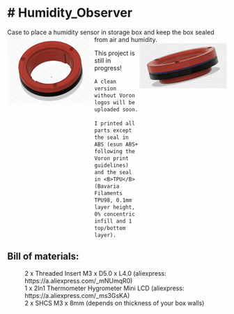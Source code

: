 <body>
  <h1># Humidity_Observer</h1>
<p>Case to place a humidity sensor in storage box and keep the box sealed from air and humidity.
    <img src="https://github.com/flow1990/Humidity_Observer/blob/main/pictures/front_view_voron_design.png" alt="front_view_voron_design" width="200" align="left">
    <img src="https://github.com/flow1990/Humidity_Observer/blob/main/pictures/side_view.png" alt="side" width="200" align="right">
  </p>
  <p>
    This project is still in progress!

    A clean version without Voron logos will be uploaded soon.

    I printed all parts except the seal in ABS (esun ABS+ following the Voron print guidelines) and the seal in <B>TPU</B> (Bavaria Filaments TPU98, 0.1mm        layer height, 0% concentric infill and 1 top/bottom layer).
  </p>
  <p>
      <h2>Bill of materials:</h2>
  <dl>
    <dd>2 x Threaded Insert M3 x D5.0 x L4.0 (aliexpress: https://a.aliexpress.com/_mNUmqR0)</dd>
    <dd>1 x 2In1 Thermometer Hygrometer Mini LCD (aliexpress: https://a.aliexpress.com/_ms3GsKA)</dd>
    <dd>2 x SHCS M3 x 8mm (depends on thickness of your box walls)</dd>
  </dl>
  </p>
</body>
